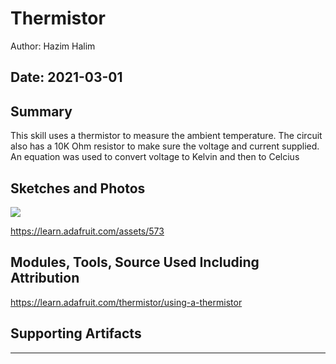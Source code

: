#  Thermistor

Author: Hazim Halim

Date: 2021-03-01
-----

## Summary
This skill uses a thermistor to measure the ambient temperature.
The circuit also has a 10K Ohm resistor to make sure the voltage and current supplied.
An equation was used to convert voltage to Kelvin and then to Celcius

## Sketches and Photos
![](images/thermistor)

https://learn.adafruit.com/assets/573

## Modules, Tools, Source Used Including Attribution
https://learn.adafruit.com/thermistor/using-a-thermistor

## Supporting Artifacts


-----

